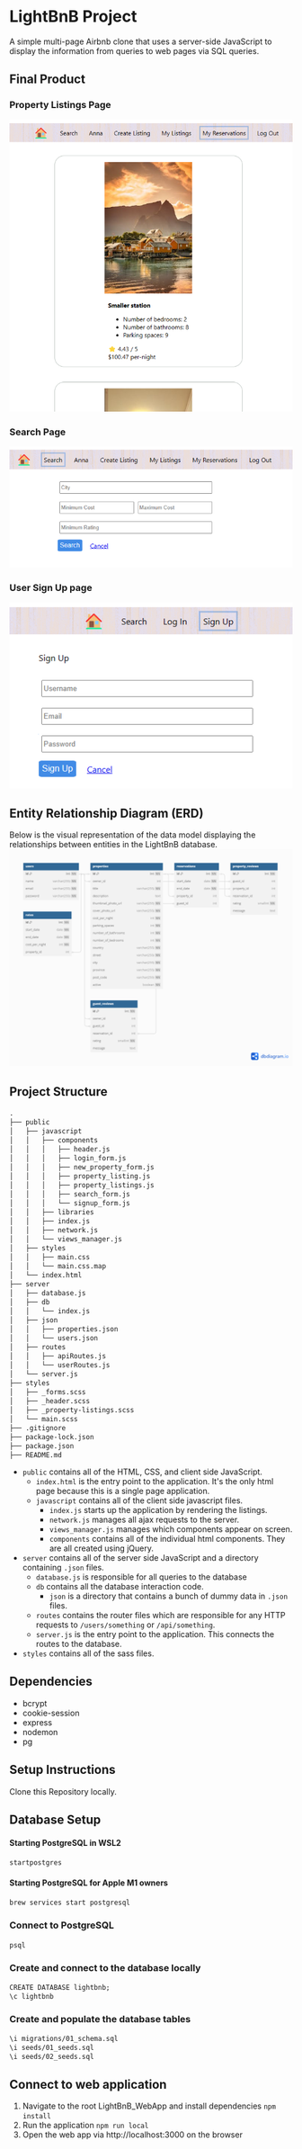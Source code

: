 # LightBnB Project

A simple multi-page Airbnb clone that uses a server-side JavaScript to display the information from queries to web pages via SQL queries.

## Final Product
### Property Listings Page
![LightBnB Property Listings page](docs/LightBnB_Listings.png)

### Search Page
![LightBnB Search page](docs/LightBnB_Search.png)

### User Sign Up page
![LightBnB Sign Up page](docs/LightBnB_SignUp.png)

## Entity Relationship Diagram (ERD)
Below is the visual representation of the data model displaying the relationships between entities in the LightBnB database. 
![Entity Relationship Diagram](docs/ERD-lightbnb.png)

## Project Structure
```
.
├── public
│   ├── javascript
│   │   ├── components 
│   │   │   ├── header.js
│   │   │   ├── login_form.js
│   │   │   ├── new_property_form.js
│   │   │   ├── property_listing.js
│   │   │   ├── property_listings.js
│   │   │   ├── search_form.js
│   │   │   └── signup_form.js
│   │   ├── libraries
│   │   ├── index.js
│   │   ├── network.js
│   │   └── views_manager.js
│   ├── styles
│   │   ├── main.css
│   │   └── main.css.map
│   └── index.html
├── server
│   ├── database.js
│   ├── db
│   │   └── index.js
│   ├── json
│   │   ├── properties.json
│   │   └── users.json
│   ├── routes
│   │   ├── apiRoutes.js
│   │   └── userRoutes.js
│   └── server.js
├── styles  
│   ├── _forms.scss
│   ├── _header.scss
│   ├── _property-listings.scss
│   └── main.scss
├── .gitignore
├── package-lock.json
├── package.json
├── README.md
```

  
* `public` contains all of the HTML, CSS, and client side JavaScript. 
  * `index.html` is the entry point to the application. It's the only html page because this is a single page application.
  * `javascript` contains all of the client side javascript files.
    * `index.js` starts up the application by rendering the listings.
    * `network.js` manages all ajax requests to the server.
    * `views_manager.js` manages which components appear on screen.
    * `components` contains all of the individual html components. They are all created using jQuery.
* `server` contains all of the server side JavaScript and a directory containing `.json` files.
  * `database.js` is responsible for all queries to the database
  * `db` contains all the database interaction code.
    * `json` is a directory that contains a bunch of dummy data in `.json` files.
  * `routes` contains the router files which are responsible for any HTTP requests to `/users/something` or `/api/something`. 
  * `server.js` is the entry point to the application. This connects the routes to the database.
* `styles` contains all of the sass files. 

## Dependencies

- bcrypt
- cookie-session
- express
- nodemon
- pg

## Setup Instructions

Clone this Repository locally.
## Database Setup
#### Starting PostgreSQL in WSL2

```
startpostgres
```
#### Starting PostgreSQL for Apple M1 owners
```
brew services start postgresql
```
### Connect to PostgreSQL
```
psql
```
### Create and connect to the database locally
```
CREATE DATABASE lightbnb;
\c lightbnb
```

### Create and populate the database tables
```
\i migrations/01_schema.sql
\i seeds/01_seeds.sql
\i seeds/02_seeds.sql
```

## Connect to web application

1. Navigate to the root LightBnB_WebApp and install dependencies
```npm install```
2. Run the application
```npm run local```
3. Open the web app via http://localhost:3000 on the browser
